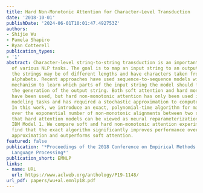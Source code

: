 ```yaml
---
title: Hard Non-Monotonic Attention for Character-Level Transduction
date: '2018-10-01'
publishDate: '2024-06-01T10:01:47.492753Z'
authors:
- Shijie Wu
- Pamela Shapiro
- Ryan Cotterell
publication_types:
- '1'
abstract: Character-level string-to-string transduction is an important component
  of various NLP tasks. The goal is to map an input string to an output string, where
  the strings may be of different lengths and have characters taken from different
  alphabets. Recent approaches have used sequence-to-sequence models with an attention
  mechanism to learn which parts of the input string the model should focus on during
  the generation of the output string. Both soft attention and hard monotonic attention
  have been used, but hard non-monotonic attention has only been used in other sequence
  modeling tasks and has required a stochastic approximation to compute the gradient.
  In this work, we introduce an exact, polynomial-time algorithm for marginalizing
  over the exponential number of non-monotonic alignments between two strings, showing
  that hard attention models can be viewed as neural reparameterizations of the classical
  IBM Model 1. We compare soft and hard non-monotonic attention experimentally and
  find that the exact algorithm significantly improves performance over the stochastic
  approximation and outperforms soft attention.
featured: false
publication: '*Proceedings of the 2018 Conference on Empirical Methods in Natural
  Language Processing*'
publication_short: EMNLP
links:
- name: URL
  url: https://www.aclweb.org/anthology/P19-1148/
url_pdf: papers/wu+al.emnlp18.pdf
---
```



